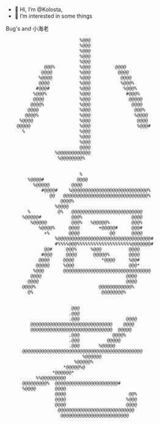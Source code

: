 - 👋 Hi, I’m @Kolosta,
- 👀 I’m interested in some things

Bug's and 小海老
                             
                                                                   
                               %@@@                                
                               %@@@                                
                               %@@@                                
                               %@@@                                
                               %@@@                                
                  @@@%         %@@@         @@@@                   
                 @@@@          %@@@          @@@@                  
                %@@@@          %@@@           @@@@                 
                @@@@           %@@@           %@@@%                
               #@@@#           %@@@            %@@@%               
              %@@@%            %@@@             #@@@%              
              @@@@             %@@@              @@@@@             
             @@@@%             %@@@               @@@@             
            @@@@               %@@@                @@@%            
           @@@@%               %@@@                %@@@@           
         %@@@@                 %@@@                 @@@@           
        @@@@@                  %@@@                 %@@@#          
          %                    %@@@                                
                               %@@@                                
                               %@@@                                
                               @@@@                                
                      %@@@@@@@@@@@@                                
                       %@@@@@@@@%                                  

                                                                
                               %                                   
            %@@@@#            @@@@                                 
              %@@@@@        @@@@                                   
                 #@@@@#    %@@@@@@@@@@@@@@@@@@@@@@@@@@@@%          
                    @@   @@@@@@@@@@@@@@@@@@@@@@@@@@@@@@@%          
                        @@@@%                                      
                      %@@@@                                        
            %          @%   @@@@@@@@@@@@@@@@@@@@@@@@@@             
          %@@@@@#           @@@%                  @@@@             
             %@@@@@         @@@%   %@@@@@%        @@@%             
                %@@@@%     @@@@       +@@@@@#     @@@#             
                  +%       @@@@           @@      @@@@             
                      %@@@@@@@@@@@@@@@@@@@@@@@@@@@@@@@@@@#         
                      #%%%%@@@%%%%%%%%%%%%%%%%%%%%@@@@@@@#         
                  @@#     @@@%     %@@@          @@@@              
                 #@@@     @@@@      @@@@@%       @@@@              
                @@@@     @@@@          *@@@@     %@@#              
               @@@@@     %@@@                    @@@*              
              %@@@       @@@@@@@@@@@@@@@@@@@@@@@@@@@@@@@@          
             @@@@                               @@@@               
            @@@@                                @@@@               
          @@@@%                       @@@@@@@@@@@@%                
            @%                         @@@@@@@@%                   
                                                                   
                                                                   
                            @@@                                    
                           .@@@                                    
                           .@@@                 @@@@               
             @@@@@@@@@@@@@@@@@@@@@@@@@@@@@@    @@@@                
             @@@@@@@@@@@@@@@@@@@@@@@@@@@@@@  @@@@@                 
                           .@@@            @@@@%                   
                           .@@@          @@@@@                     
                           .@@@       %@@@@@                       
          @@@@@@@@@@@@@@@@@@@@@@@@@@@@@@@@@@@@@@@@@@@@             
                                %@@@@@@                            
                             %@@@@@%                               
                         *@@@@@%@                                  
                     *@@@@@@*                                      
               %%@@@@@@@@@                                         
          @@@@@@@@@%  @@@@@@@@@@@@@@@@@@@@@@@#                     
          %@@@@       @@@@                                         
                      @@@@                       @@%               
                      @@@@                      %@@@               
                      @@@@                      @@@@               
                       @@@@@@@@@@@@@@@@@@@@@@@@@@@@                
                        @@@@@@@@@@@@@@@@@@@@@@@@@                  
                                                                   
                                                                   
                                                                   
                                                                   
                                                                   
                                                                   
                                                                   
                                                                   
                                                                   
                                                                                  
                                                                   
                                                                   
                                                                   
                                                                   
                                                                   
                                                                   
